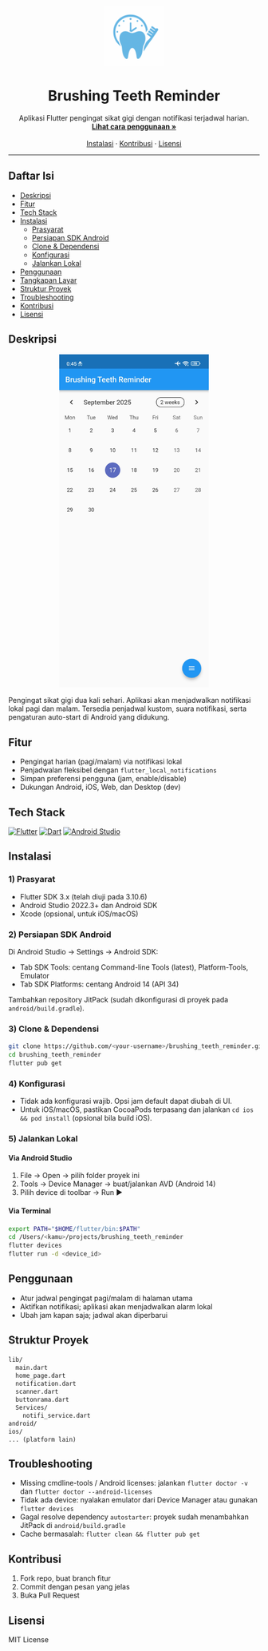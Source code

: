 <p align="center">
  <a href="#">
    <img src="android/app/src/image/brushing_teeth_reminder_logo.png" alt="Brushing Teeth Reminder Logo" width="120" />
  </a>
</p>

<h1 align="center">Brushing Teeth Reminder</h1>

<p align="center">
  Aplikasi Flutter pengingat sikat gigi dengan notifikasi terjadwal harian.
  <br/>
  <a href="#penggunaan"><strong>Lihat cara penggunaan »</strong></a>
  <br/>
  <br/>
  <a href="#instalasi">Instalasi</a>
  ·
  <a href="#kontribusi">Kontribusi</a>
  ·
  <a href="#lisensi">Lisensi</a>
</p>

---

## Daftar Isi
- [Deskripsi](#deskripsi)
- [Fitur](#fitur)
- [Tech Stack](#tech-stack)
- [Instalasi](#instalasi)
  - [Prasyarat](#1-prasyarat)
  - [Persiapan SDK Android](#2-persiapan-sdk-android)
  - [Clone & Dependensi](#3-clone--dependensi)
  - [Konfigurasi](#4-konfigurasi)
  - [Jalankan Lokal](#5-jalankan-lokal)
- [Penggunaan](#penggunaan)
- [Tangkapan Layar](#tangkapan-layar)
- [Struktur Proyek](#struktur-proyek)
- [Troubleshooting](#troubleshooting)
- [Kontribusi](#kontribusi)
- [Lisensi](#lisensi)

## Deskripsi
<p align="center">
  <img src="android/app/src/image/screenshot.jpg" alt="Screenshot" width="300" />
</p>
Pengingat sikat gigi dua kali sehari. Aplikasi akan menjadwalkan notifikasi lokal pagi dan malam. Tersedia penjadwal kustom, suara notifikasi, serta pengaturan auto-start di Android yang didukung.

## Fitur
- Pengingat harian (pagi/malam) via notifikasi lokal
- Penjadwalan fleksibel dengan `flutter_local_notifications`
- Simpan preferensi pengguna (jam, enable/disable)
- Dukungan Android, iOS, Web, dan Desktop (dev)

## Tech Stack
<p>
  <a href="https://flutter.dev/"><img src="https://img.shields.io/badge/Flutter-02569B?style=for-the-badge&logo=flutter&logoColor=white" alt="Flutter"/></a>
  <a href="https://dart.dev/"><img src="https://img.shields.io/badge/Dart-0175C2?style=for-the-badge&logo=dart&logoColor=white" alt="Dart"/></a>
  <a href="https://developer.android.com/studio"><img src="https://img.shields.io/badge/Android%20Studio-3DDC84?style=for-the-badge&logo=android-studio&logoColor=white" alt="Android Studio"/></a>
</p>

## Instalasi
### 1) Prasyarat
- Flutter SDK 3.x (telah diuji pada 3.10.6)
- Android Studio 2022.3+ dan Android SDK
- Xcode (opsional, untuk iOS/macOS)

### 2) Persiapan SDK Android
Di Android Studio → Settings → Android SDK:
- Tab SDK Tools: centang Command-line Tools (latest), Platform-Tools, Emulator
- Tab SDK Platforms: centang Android 14 (API 34)

Tambahkan repository JitPack (sudah dikonfigurasi di proyek pada `android/build.gradle`).

### 3) Clone & Dependensi
```bash
git clone https://github.com/<your-username>/brushing_teeth_reminder.git
cd brushing_teeth_reminder
flutter pub get
```

### 4) Konfigurasi
- Tidak ada konfigurasi wajib. Opsi jam default dapat diubah di UI.
- Untuk iOS/macOS, pastikan CocoaPods terpasang dan jalankan `cd ios && pod install` (opsional bila build iOS).

### 5) Jalankan Lokal
#### Via Android Studio
1. File → Open → pilih folder proyek ini
2. Tools → Device Manager → buat/jalankan AVD (Android 14)
3. Pilih device di toolbar → Run ▶

#### Via Terminal
```bash
export PATH="$HOME/flutter/bin:$PATH"
cd /Users/<kamu>/projects/brushing_teeth_reminder
flutter devices
flutter run -d <device_id>
```

## Penggunaan
- Atur jadwal pengingat pagi/malam di halaman utama
- Aktifkan notifikasi; aplikasi akan menjadwalkan alarm lokal
- Ubah jam kapan saja; jadwal akan diperbarui

## Struktur Proyek
```
lib/
  main.dart
  home_page.dart
  notification.dart
  scanner.dart
  buttonrama.dart
  Services/
    notifi_service.dart
android/
ios/
... (platform lain)
```

## Troubleshooting
- Missing cmdline-tools / Android licenses: jalankan `flutter doctor -v` dan `flutter doctor --android-licenses`
- Tidak ada device: nyalakan emulator dari Device Manager atau gunakan `flutter devices`
- Gagal resolve dependency `autostarter`: proyek sudah menambahkan JitPack di `android/build.gradle`
- Cache bermasalah: `flutter clean && flutter pub get`

## Kontribusi
1. Fork repo, buat branch fitur
2. Commit dengan pesan yang jelas
3. Buka Pull Request

## Lisensi
MIT License
